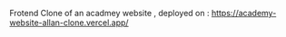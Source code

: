 Frotend Clone of an acadmey website , deployed on : https://academy-website-allan-clone.vercel.app/
